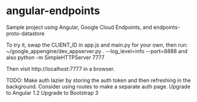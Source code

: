 angular-endpoints
=================

Sample project using Angular, Google Cloud Endpoints, and endpoints-proto-datastore

To try it, swap the CLIENT_ID in app.js and main.py for your own, then run:
~/google_appengine/dev_appserver.py . --log_level=info --port=8888
and also
python -m SimpleHTTPServer 7777

Then visit http://localhost:7777 in a browser.

TODO:
Make auth lazier by storing the auth token and then refreshing in the background. Consider using routes to make a separate auth page.
Upgrade to Angular 1.2
Upgrade to Bootstrap 3